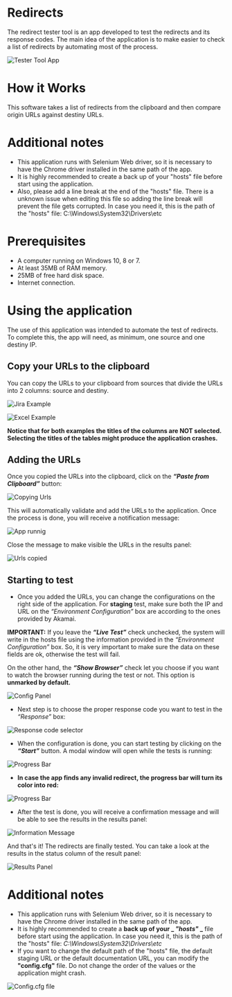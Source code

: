 # Redirects
The redirect tester tool is an app developed to test the redirects and its response codes. The main idea of the application is to make easier to check a list of redirects by automating most of the process.

![Tester Tool App](public/tool.gif)

# How it Works
This software takes a list of redirects from the clipboard and then compare origin URLs against destiny URLs.

# Additional notes
* This application runs with Selenium Web driver, so it is necessary to have the Chrome driver installed in the same path of the app.
* It is highly recommended to create a back up of your "hosts" file before start using the application. 
* Also, please add a line break at the end of the "hosts" file. There is a unknown issue when editing this file so adding the line break will prevent the file gets corrupted. In case you need it, this is the path of the "hosts" file: C:\Windows\System32\Drivers\etc

# Prerequisites
* A computer running on Windows 10, 8 or 7.
* At least 35MB of RAM memory.
* 25MB of free hard disk space.
* Internet connection.

# Using the application
The use of this application was intended to automate the test of redirects. To complete this, the app will need, as minimum, one source and one destiny IP.

## Copy your URLs to the clipboard
You can copy the URLs to your clipboard from sources that divide the URLs into 2 columns: source and destiny.

![Jira Example](public/exampleJira.png)

![Excel Example](public/exampleExcel.png)

**Notice that for both examples the titles of the columns are NOT selected. Selecting the titles of the tables might produce the application crashes.**

## Adding the URLs
Once you copied the URLs into the clipboard, click on the **_“Paste from Clipboard”_** button: 

![Copying Urls](public/copyUrls.png)

This will automatically validate and add the URLs to the application. Once the process is done, you will receive a notification message:

![App runnig](public/appWorking.png)

Close the message to make visible the URLs in the results panel:

![Urls copied](public/urlsCopied.png)

## Starting to test
* Once you added the URLs, you can change the configurations on the right side of the application. For **staging** test, make sure both the IP and URL on the _“Environment Configuration”_ box are according to the ones provided by Akamai.

**IMPORTANT:** If you leave the **_“Live Test”_** check unchecked, the system will write in the hosts file using the information provided in the _“Environment Configuration”_ box. So, it is very important to make sure the data on these fields are ok, otherwise the test will fail.

On the other hand, the **_“Show Browser”_** check let you choose if you want to watch the browser running during the test or not. This option is **unmarked  by default.**

![Config Panel](public/configuration.png)

* Next step is to choose the proper response code you want to test in the _“Response”_ box:

![Response code selector](public/response.png)

* When the configuration is done, you can start testing by clicking on the **_“Start”_** button. A modal window will open while the tests is running: 

![Progress Bar](public/progressGood.png)

* **In case the app finds any invalid redirect, the progress bar will turn its color into red:**

![Progress Bar](public/progressBad.png)

* After the test is done, you will receive a confirmation message and will be able to see the results in the results panel:

![Information Message](public/infoMessage.png)

And that's it! The redirects are finally tested. You can take a look at the results in the status column of the result panel:

![Results Panel](public/appResults.png)

# Additional notes

* This application runs with Selenium Web driver, so it is necessary to have the Chrome driver installed in the same path of the app.
* It is highly recommended to create a **back up of your _ _"hosts"_ _** file before start using the application. In case you need it, this is the path of the "hosts" file: _C:\Windows\System32\Drivers\etc_
* If you want to change the default path of the "hosts" file, the default staging URL or the default documentation URL, you can modify the **"config.cfg"** file. Do not change the order of the values or the application might crash.

![Config.cfg file](public/configCfg.png)
